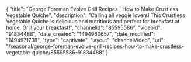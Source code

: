 {
    "title": "George Foreman Evolve Grill Recipes | How to Make Crustless Vegetable Quiche",
    "description": "Calling all veggie lovers! This Crustless Vegetable Quiche is delicious and nutritious and perfect for breakfast at home. Grill your breakfast!",
    "channelid": "85595586",
    "videoid": "91834488",
    "date_created": "1494960657",
    "date_modified": "1494971738",
    "type": "captivate",
    "layout": "channelVideo",
    "url": "\/seasonal\/george-foreman-evolve-grill-recipes-how-to-make-crustless-vegetable-quiche\/85595586-91834488"
}